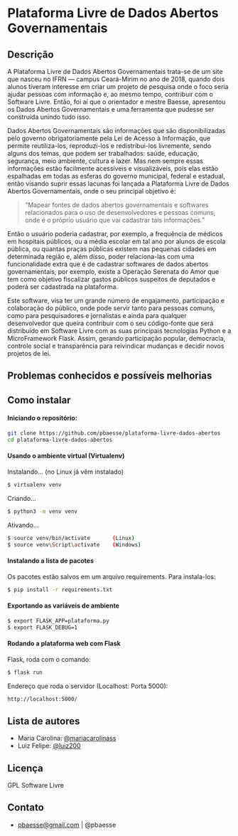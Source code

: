 # Plataforma Livre de Dados Abertos Governamentais

## Descrição
A Plataforma Livre de Dados Abertos Governamentais trata-se de um site que nasceu no IFRN — campus Ceará-Mirim no ano de 2018, quando dois alunos tiveram interesse em criar um projeto de pesquisa onde o foco seria ajudar pessoas com informação e, ao mesmo tempo, contribuir com o Software Livre. Então, foi aí que o orientador e mestre Baesse, apresentou os Dados Abertos Governamentais e uma ferramenta que pudesse ser construída unindo tudo isso.

Dados Abertos Governamentais são informações que são disponibilizadas pelo governo obrigatoriamente pela Lei de Acesso à Informação, que permite reutiliza-los, reproduzi-los e redistribui-los livremente, sendo alguns dos temas, que podem ser trabalhados: saúde, educação, segurança, meio ambiente, cultura e lazer. Mas nem sempre essas informações estão facilmente acessíveis e visualizáveis, pois elas estão espalhadas em todas as esferas do governo municipal, federal e estadual, então visando suprir essas lacunas foi lançada a Plataforma Livre de Dados Abertos Governamentais, onde o seu principal objetivo é:

> “Mapear fontes de dados abertos governamentais e softwares relacionados para o uso de desenvolvedores e pessoas comuns, onde é o próprio usuário que vai cadastrar tais informações.”

Então o usuário poderia cadastrar, por exemplo, a frequência de médicos em hospitais públicos, ou a média escolar em tal ano por alunos de escola pública, ou quantas praças públicas existem nas pequenas cidades em determinada região e, além disso, poder relaciona-las com uma funcionalidade extra que é de cadastrar softwares de dados abertos governamentais, por exemplo, existe a Operação Serenata do Amor que tem como objetivo fiscalizar gastos públicos suspeitos de deputados e poderá ser cadastrada na plataforma.

Este software, visa ter um grande número de engajamento, participação e colaboração do público, onde pode servir tanto para pessoas comuns, como para pesquisadores e jornalistas e ainda para qualquer desenvolvedor que queira contribuir com o seu código-fonte que será distribuído em Software Livre com as suas principais tecnologias Python e a MicroFramework Flask. Assim, gerando participação popular, democracia, controle social e transparência para reivindicar mudanças e decidir novos projetos de lei.

## Problemas conhecidos e possíveis melhorias


## Como instalar

#### Iniciando o repositório: 
```sh
git clone https://github.com/pbaesse/plataforma-livre-dados-abertos
cd plataforma-livre-dados-abertos
```

#### Usando o ambiente virtual (Virtualenv)

Instalando... (no Linux já vêm instalado)
```sh
$ virtualenv venv
```
Criando...
```sh
$ python3 -m venv venv
```
Ativando...
```sh
$ source venv/bin/activate       (Linux)
$ source venv\Script\activate    (Windows)
```

#### Instalando a lista de pacotes
Os pacotes estão salvos em um arquivo requirements. Para instala-los:
```sh
$ pip install -r requirements.txt
```

#### Exportando as variáveis de ambiente
```sh
$ export FLASK_APP=plataforma.py
$ export FLASK_DEBUG=1
```

#### Rodando a plataforma web com Flask
Flask, roda com o comando:
```sh
$ flask run
```
Endereço que roda o servidor (Localhost: Porta 5000):
```sh
http://localhost:5000/
```

## Lista de autores
- Maria Carolina: [@mariacarolinass](https://github.com/MariaCarolinass)
- Luiz Felipe: [@luiz200](https://github.com/luiz200/)

## Licença
GPL
Software Livre

## Contato
- pbaesse@gmail.com | @pbaesse
